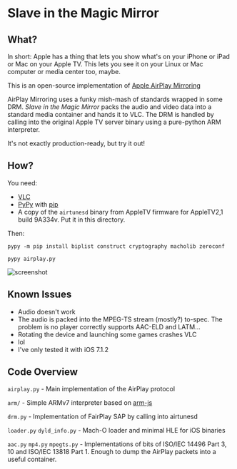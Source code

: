 Slave in the Magic Mirror
=========================

What?
-----

In short: Apple has a thing that lets you show what's on your iPhone or iPad or Mac on your Apple TV. This lets you see it on your Linux or Mac computer or media center too, maybe.

This is an open-source implementation of [Apple AirPlay Mirroring](https://en.wikipedia.org/wiki/AirPlay#AirPlay_Mirroring)

AirPlay Mirroring uses a funky mish-mash of standards wrapped in some DRM. *Slave in the Magic Mirror* packs the audio and video data into a standard media container and hands it to VLC. The DRM is handled by calling into the original Apple TV server binary using a pure-python ARM interpreter.

It's not exactly production-ready, but try it out!

How?
----

You need:

- [VLC](https://www.videolan.org/vlc/)
- [PyPy](http://pypy.org/) with [pip](https://en.wikipedia.org/wiki/Pip_%28package_manager%29)
- A copy of the `airtunesd` binary from AppleTV firmware for AppleTV2,1 build 9A334v. Put it in this directory.

Then:

```
pypy -m pip install biplist construct cryptography macholib zeroconf

pypy airplay.py
```

![screenshot](https://i.imgur.com/w5hEgsT.png)


Known Issues
------------

- Audio doesn't work
 - The audio is packed into the MPEG-TS stream (mostly?) to-spec. The problem is no player correctly supports AAC-ELD and LATM...
- Rotating the device and launching some games crashes VLC
 - lol
- I've only tested it with iOS 7.1.2


Code Overview
-------------

`airplay.py` - Main implementation of the AirPlay protocol

`arm/` - Simple ARMv7 interpreter based on [arm-js](https://github.com/ozaki-r/arm-js)

`drm.py` - Implementation of FairPlay SAP by calling into airtunesd

`loader.py` `dyld_info.py` - Mach-O loader and minimal HLE for iOS binaries

`aac.py` `mp4.py` `mpegts.py` - Implementations of bits of ISO/IEC 14496 Part 3, 10 and ISO/IEC 13818 Part 1. Enough to dump the AirPlay packets into a useful container.
